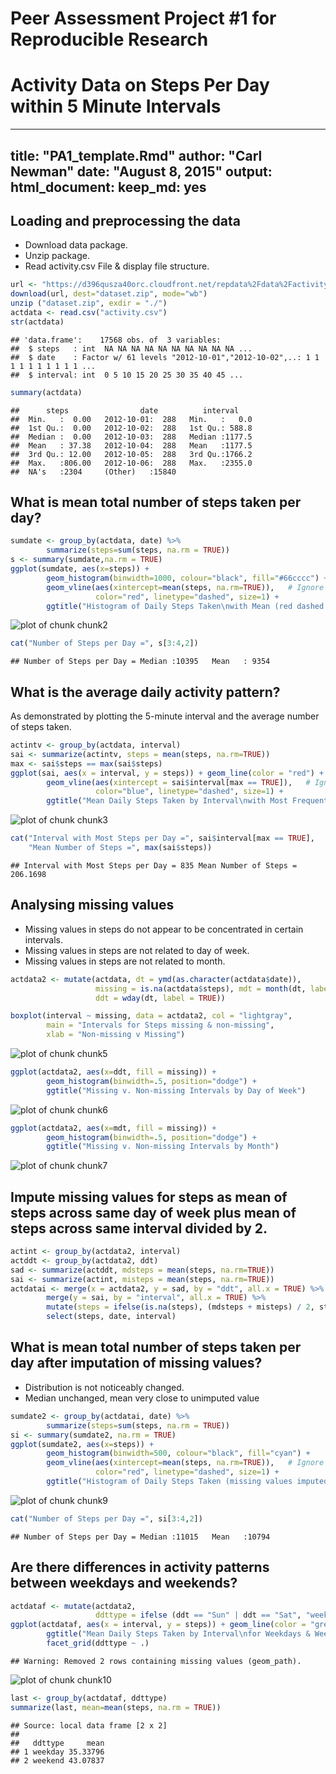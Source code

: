 Peer Assessment Project #1 for Reproducible Research
==============================================================================

# Activity Data on Steps Per Day within 5 Minute Intervals
---
title: "PA1_template.Rmd"
author: "Carl Newman"
date: "August 8, 2015"
output: 
  html_document: 
    keep_md: yes
---

## Loading and preprocessing the data
* Download data package.  
* Unzip package.  
* Read activity.csv File & display file structure.  

```r
url <- "https://d396qusza40orc.cloudfront.net/repdata%2Fdata%2Factivity.zip"
download(url, dest="dataset.zip", mode="wb") 
unzip ("dataset.zip", exdir = "./")
actdata <- read.csv("activity.csv")
str(actdata)
```

```
## 'data.frame':	17568 obs. of  3 variables:
##  $ steps   : int  NA NA NA NA NA NA NA NA NA NA ...
##  $ date    : Factor w/ 61 levels "2012-10-01","2012-10-02",..: 1 1 1 1 1 1 1 1 1 1 ...
##  $ interval: int  0 5 10 15 20 25 30 35 40 45 ...
```

```r
summary(actdata)
```

```
##      steps                date          interval     
##  Min.   :  0.00   2012-10-01:  288   Min.   :   0.0  
##  1st Qu.:  0.00   2012-10-02:  288   1st Qu.: 588.8  
##  Median :  0.00   2012-10-03:  288   Median :1177.5  
##  Mean   : 37.38   2012-10-04:  288   Mean   :1177.5  
##  3rd Qu.: 12.00   2012-10-05:  288   3rd Qu.:1766.2  
##  Max.   :806.00   2012-10-06:  288   Max.   :2355.0  
##  NA's   :2304     (Other)   :15840
```
## What is mean total number of steps taken per day?

```r
sumdate <- group_by(actdata, date) %>%
        summarize(steps=sum(steps, na.rm = TRUE))
s <- summary(sumdate,na.rm = TRUE)
ggplot(sumdate, aes(x=steps)) +
        geom_histogram(binwidth=1000, colour="black", fill="#66cccc") +
        geom_vline(aes(xintercept=mean(steps, na.rm=TRUE)),   # Ignore NA values for mean
                   color="red", linetype="dashed", size=1) +
        ggtitle("Histogram of Daily Steps Taken\nwith Mean (red dashed line)")
```

![plot of chunk chunk2](figure/chunk2-1.png) 

```r
cat("Number of Steps per Day =", s[3:4,2])
```

```
## Number of Steps per Day = Median :10395   Mean   : 9354
```
## What is the average daily activity pattern?
As demonstrated by plotting the 5-minute interval and the average number of steps taken.  

```r
actintv <- group_by(actdata, interval)
sai <- summarize(actintv, steps = mean(steps, na.rm=TRUE))
max <- sai$steps == max(sai$steps)
ggplot(sai, aes(x = interval, y = steps)) + geom_line(color = "red") +
        geom_vline(aes(xintercept = sai$interval[max == TRUE]),   # Ignore NA values for mean
                   color="blue", linetype="dashed", size=1) +
        ggtitle("Mean Daily Steps Taken by Interval\nwith Most Frequent Interval (blue dashed line)")
```

![plot of chunk chunk3](figure/chunk3-1.png) 

```r
cat("Interval with Most Steps per Day =", sai$interval[max == TRUE], 
    "Mean Number of Steps =", max(sai$steps))
```

```
## Interval with Most Steps per Day = 835 Mean Number of Steps = 206.1698
```
## Analysing missing values
* Missing values in steps do not appear to be concentrated in certain intervals.  
* Missing values in steps are not related to day of week.  
* Missing values in steps are not related to month. 


```r
actdata2 <- mutate(actdata, dt = ymd(as.character(actdata$date)),
                   missing = is.na(actdata$steps), mdt = month(dt, label = TRUE),
                   ddt = wday(dt, label = TRUE))
```


```r
boxplot(interval ~ missing, data = actdata2, col = "lightgray", 
        main = "Intervals for Steps missing & non-missing", 
        xlab = "Non-missing v Missing")
```

![plot of chunk chunk5](figure/chunk5-1.png) 


```r
ggplot(actdata2, aes(x=ddt, fill = missing)) +
        geom_histogram(binwidth=.5, position="dodge") +
        ggtitle("Missing v. Non-missing Intervals by Day of Week")
```

![plot of chunk chunk6](figure/chunk6-1.png) 


```r
ggplot(actdata2, aes(x=mdt, fill = missing)) +
        geom_histogram(binwidth=.5, position="dodge") +
        ggtitle("Missing v. Non-missing Intervals by Month")
```

![plot of chunk chunk7](figure/chunk7-1.png) 

##  Impute missing values for steps as mean of steps across same day of week plus mean of steps across same interval divided by 2.  

```r
actint <- group_by(actdata2, interval)
actddt <- group_by(actdata2, ddt)
sad <- summarize(actddt, mdsteps = mean(steps, na.rm=TRUE))
sai <- summarize(actint, misteps = mean(steps, na.rm=TRUE))
actdatai <- merge(x = actdata2, y = sad, by = "ddt", all.x = TRUE) %>%
        merge(y = sai, by = "interval", all.x = TRUE) %>%
        mutate(steps = ifelse(is.na(steps), (mdsteps + misteps) / 2, steps)) %>%
        select(steps, date, interval)
```

## What is mean total number of steps taken per day after imputation of missing values?
* Distribution is not noticeably changed.
* Median unchanged, mean very close to unimputed value


```r
sumdate2 <- group_by(actdatai, date) %>%
        summarize(steps=sum(steps, na.rm = TRUE))
si <- summary(sumdate2, na.rm = TRUE)
ggplot(sumdate2, aes(x=steps)) +
        geom_histogram(binwidth=500, colour="black", fill="cyan") +
        geom_vline(aes(xintercept=mean(steps, na.rm=TRUE)),   # Ignore NA values for mean
                   color="red", linetype="dashed", size=1) +
        ggtitle("Histogram of Daily Steps Taken (missing values imputed)\nwith Mean (red dashed line)")
```

![plot of chunk chunk9](figure/chunk9-1.png) 

```r
cat("Number of Steps per Day =", si[3:4,2])
```

```
## Number of Steps per Day = Median :11015   Mean   :10794
```

## Are there differences in activity patterns between weekdays and weekends?

```r
actdataf <- mutate(actdata2, 
                   ddttype = ifelse (ddt == "Sun" | ddt == "Sat", "weekend", "weekday")) 
ggplot(actdataf, aes(x = interval, y = steps)) + geom_line(color = "green") +
        ggtitle("Mean Daily Steps Taken by Interval\nfor Weekdays & Weekends") +
        facet_grid(ddttype ~ .)
```

```
## Warning: Removed 2 rows containing missing values (geom_path).
```

![plot of chunk chunk10](figure/chunk10-1.png) 

```r
last <- group_by(actdataf, ddttype)
summarize(last, mean=mean(steps, na.rm = TRUE))
```

```
## Source: local data frame [2 x 2]
## 
##   ddttype     mean
## 1 weekday 35.33796
## 2 weekend 43.07837
```
